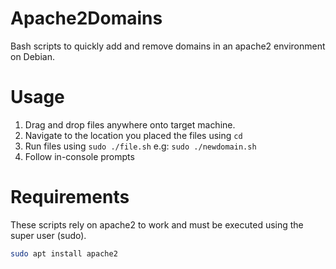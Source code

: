 # Apache2Domains
Bash scripts to quickly add and remove domains in an apache2 environment on Debian.

# Usage
<ol>
  <li>Drag and drop files anywhere onto target machine.</li>
  <li>Navigate to the location you placed the files using <code>cd</code></li>
  <li>Run files using <code>sudo ./file.sh</code> e.g: <code>sudo ./newdomain.sh</code></li>
  <li>Follow in-console prompts</li>
</ol>

# Requirements
These scripts rely on apache2 to work and must be executed using the super user (sudo).
```sh
sudo apt install apache2
```
